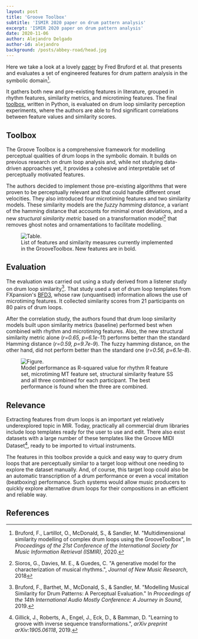```yaml
---
layout: post
title: 'Groove Toolbox'
subtitle: 'ISMIR 2020 paper on drum pattern analysis'
excerpt: 'ISMIR 2020 paper on drum pattern analysis'
date: 2020-11-06
author: Alejandro Delgado
author-id: alejandro
background: /posts/abbey-road/head.jpg
---
```


Here we take a look at a lovely [paper](https://program.ismir2020.net/poster_2-13.html) by Fred Bruford et al. that presents and evaluates a set of engineered features for drum pattern analysis in the symbolic domain[^1].

It gathers both new and pre-existing features in literature, grouped in rhythm features, similarity metrics, and microtiming features. The final [toolbox](https://github.com/fredbru/GrooveToolbox), written in Python, is evaluated on drum loop similarity perception experiments, where the authors are able to find significant correlations between feature values and similarity scores.

## Toolbox

The Groove Toolbox is a comprehensive framework for modelling perceptual qualities of drum loops in the symbolic domain. It builds on previous research on drum loop analysis and, while not studying data-driven approaches yet, it provides a cohesive and interpretable set of perceptually motivated features.

The authors decided to implement those pre-existing algorithms that were proven to be perceptually relevant and that could handle different onset velocities. They also introduced four microtiming features and two similarity models. These similarity models are the *fuzzy hamming distance*, a variant of the hamming distance that accounts for minimal onset deviations, and a new *structural similarity metric* based on a transformation model[^2] that removes ghost notes and ornamentations to facilitate modelling.

<figure class="figure w-100">
  <img src="{{ '/posts/abbey-road/table1.png' | relative_url }}" alt="Table." class="figure-img img-fluid mx-auto d-flex">
  <figcaption class="figure-caption text-center" markdown="1">
  List of features and similarity measures currently implemented in the GrooveToolbox. New features are in bold.
  </figcaption>
</figure>

## Evaluation

The evaluation was carried out using a study derived from a listener study on drum loop similarity[^3]. That study used a set of drum loop templates from FXpansion's [BFD3](https://www.fxpansion.com/products/bfd3/), whose raw (unquantised) information allows the use of microtiming features. It collected similarity scores from 21 participants on 80 pairs of drum loops.

After the correlation study, the authors found that drum loop similarity models built upon similarity metrics (baseline) performed best when combined with rhythm and microtiming features. Also, the new structural similarity metric alone (*r=0.65, p=6.1e-11*) performs better than the standard Hamming distance (*r=0.59, p=9.7e-9*). The fuzzy hamming distance, on the other hand, did not perform better than the standard one (*r=0.56, p=6.1e-8*).

<figure class="figure w-100">
  <img src="{{ '/posts/abbey-road/figure1.png' | relative_url }}" alt="Figure." class="figure-img img-fluid mx-auto d-flex">
  <figcaption class="figure-caption text-center" markdown="1">
  Model performance as R-squared value for rhythm R feature set, microtiming MT feature set, structural similarity feature SS and all three combined for each participant. The best performance is found when the three are combined.
  </figcaption>
</figure>

## Relevance

Extracting features from drum loops is an important yet relatively underexplored topic in MIR. Today, practically all commercial drum libraries include loop templates ready for the user to use and edit. There also exist datasets with a large number of these templates like the Groove MIDI Dataset[^4], ready to be imported to virtual instruments.

The features in this toolbox provide a quick and easy way to query drum loops that are perceptually similar to a target loop without one needing to explore the dataset manually. And, of course, this target loop could also be an automatic transcription of a drum performance or even a vocal imitation (beatboxing) performance. Such systems would allow music producers to quickly explore alternative drum loops for their compositions in an efficient and reliable way.

## References

[^1]: Bruford, F., Lartillot, O., McDonald, S., & Sandler, M. "Multidimensional similarity modelling of complex drum loops using the GrooveToolbox", In *Proceedings of the 21st Conference of the International Society for Music Information Retrieval (ISMIR)*, 2020.
[^2]: Sioros, G., Davies, M. E., & Guedes, C. "A generative model for the characterization of musical rhythms.", *Journal of New Music Research*, 2018
[^3]: Bruford, F., Barthet, M., McDonald, S., & Sandler, M. "Modelling Musical Similarity for Drum Patterns: A Perceptual Evaluation." In *Proceedings of the 14th International Audio Mostly Conference: A Journey in Sound*, 2019.
[^4]: Gillick, J., Roberts, A., Engel, J., Eck, D., & Bamman, D. "Learning to groove with inverse sequence transformations.", *arXiv preprint arXiv:1905.06118*, 2019.
